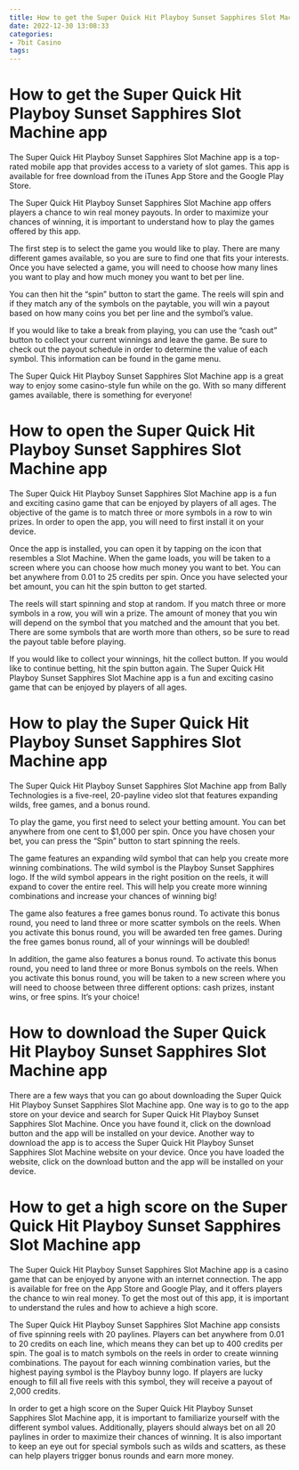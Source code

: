 ```yaml
---
title: How to get the Super Quick Hit Playboy Sunset Sapphires Slot Machine app
date: 2022-12-30 13:08:33
categories:
- 7bit Casino
tags:
---
```



#  How to get the Super Quick Hit Playboy Sunset Sapphires Slot Machine app

The Super Quick Hit Playboy Sunset Sapphires Slot Machine app is a top-rated mobile app that provides access to a variety of slot games. This app is available for free download from the iTunes App Store and the Google Play Store.

The Super Quick Hit Playboy Sunset Sapphires Slot Machine app offers players a chance to win real money payouts. In order to maximize your chances of winning, it is important to understand how to play the games offered by this app.

The first step is to select the game you would like to play. There are many different games available, so you are sure to find one that fits your interests. Once you have selected a game, you will need to choose how many lines you want to play and how much money you want to bet per line.

You can then hit the “spin” button to start the game. The reels will spin and if they match any of the symbols on the paytable, you will win a payout based on how many coins you bet per line and the symbol’s value.

If you would like to take a break from playing, you can use the “cash out” button to collect your current winnings and leave the game. Be sure to check out the payout schedule in order to determine the value of each symbol. This information can be found in the game menu.

The Super Quick Hit Playboy Sunset Sapphires Slot Machine app is a great way to enjoy some casino-style fun while on the go. With so many different games available, there is something for everyone!

#  How to open the Super Quick Hit Playboy Sunset Sapphires Slot Machine app

The Super Quick Hit Playboy Sunset Sapphires Slot Machine app is a fun and exciting casino game that can be enjoyed by players of all ages. The objective of the game is to match three or more symbols in a row to win prizes. In order to open the app, you will need to first install it on your device.

Once the app is installed, you can open it by tapping on the icon that resembles a Slot Machine. When the game loads, you will be taken to a screen where you can choose how much money you want to bet. You can bet anywhere from 0.01 to 25 credits per spin. Once you have selected your bet amount, you can hit the spin button to get started.

The reels will start spinning and stop at random. If you match three or more symbols in a row, you will win a prize. The amount of money that you win will depend on the symbol that you matched and the amount that you bet. There are some symbols that are worth more than others, so be sure to read the payout table before playing.

If you would like to collect your winnings, hit the collect button. If you would like to continue betting, hit the spin button again. The Super Quick Hit Playboy Sunset Sapphires Slot Machine app is a fun and exciting casino game that can be enjoyed by players of all ages.

#  How to play the Super Quick Hit Playboy Sunset Sapphires Slot Machine app

The Super Quick Hit Playboy Sunset Sapphires Slot Machine app from Bally Technologies is a five-reel, 20-payline video slot that features expanding wilds, free games, and a bonus round.

To play the game, you first need to select your betting amount. You can bet anywhere from one cent to $1,000 per spin. Once you have chosen your bet, you can press the “Spin” button to start spinning the reels.

The game features an expanding wild symbol that can help you create more winning combinations. The wild symbol is the Playboy Sunset Sapphires logo. If the wild symbol appears in the right position on the reels, it will expand to cover the entire reel. This will help you create more winning combinations and increase your chances of winning big!

The game also features a free games bonus round. To activate this bonus round, you need to land three or more scatter symbols on the reels. When you activate this bonus round, you will be awarded ten free games. During the free games bonus round, all of your winnings will be doubled!

In addition, the game also features a bonus round. To activate this bonus round, you need to land three or more Bonus symbols on the reels. When you activate this bonus round, you will be taken to a new screen where you will need to choose between three different options: cash prizes, instant wins, or free spins. It’s your choice!

#  How to download the Super Quick Hit Playboy Sunset Sapphires Slot Machine app

There are a few ways that you can go about downloading the Super Quick Hit Playboy Sunset Sapphires Slot Machine app. One way is to go to the app store on your device and search for Super Quick Hit Playboy Sunset Sapphires Slot Machine. Once you have found it, click on the download button and the app will be installed on your device. Another way to download the app is to access the Super Quick Hit Playboy Sunset Sapphires Slot Machine website on your device. Once you have loaded the website, click on the download button and the app will be installed on your device.

#  How to get a high score on the Super Quick Hit Playboy Sunset Sapphires Slot Machine app

The Super Quick Hit Playboy Sunset Sapphires Slot Machine app is a casino game that can be enjoyed by anyone with an internet connection. The app is available for free on the App Store and Google Play, and it offers players the chance to win real money. To get the most out of this app, it is important to understand the rules and how to achieve a high score.

The Super Quick Hit Playboy Sunset Sapphires Slot Machine app consists of five spinning reels with 20 paylines. Players can bet anywhere from 0.01 to 20 credits on each line, which means they can bet up to 400 credits per spin. The goal is to match symbols on the reels in order to create winning combinations. The payout for each winning combination varies, but the highest paying symbol is the Playboy bunny logo. If players are lucky enough to fill all five reels with this symbol, they will receive a payout of 2,000 credits.

In order to get a high score on the Super Quick Hit Playboy Sunset Sapphires Slot Machine app, it is important to familiarize yourself with the different symbol values. Additionally, players should always bet on all 20 paylines in order to maximize their chances of winning. It is also important to keep an eye out for special symbols such as wilds and scatters, as these can help players trigger bonus rounds and earn more money.